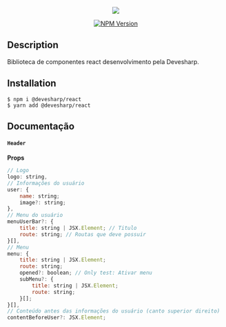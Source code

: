 <p align="center">
  <img src="https://user-images.githubusercontent.com/14295479/72667072-b20a9f00-39f6-11ea-96ca-d6ad12b40d68.png"/>
</p>
<p align="center">
<a href="https://www.npmjs.com/package/@devesharp/helpers-js" target="_blank"><img src="https://img.shields.io/npm/v/@devesharp/helpers-js.svg" alt="NPM Version" /></a>
</p>

## Description

Biblioteca de componentes react desenvolvimento pela Devesharp.

## Installation

```shell
$ npm i @devesharp/react
$ yarn add @devesharp/react
```

## Documentação

#### `Header`

**Props**

```jsx
// Logo
logo: string,
// Informações do usuário
user: {
    name: string;
    image?: string;
},
// Menu do usuário
menuUserBar?: {
    title: string | JSX.Element; // Titulo
    route: string; // Routas que deve possuir
}[],
// Menu
menu: {
    title: string | JSX.Element;
    route: string;
    opened?: boolean; // Only test: Ativar menu
    subMenu?: {
        title: string | JSX.Element;
        route: string;
    }[];
}[],
// Conteúdo antes das informações do usuário (canto superior direito)
contentBeforeUser?: JSX.Element;
```
